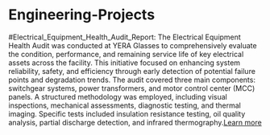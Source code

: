 # Engineering-Projects

#Electrical_Equipment_Health_Audit_Report: 
The Electrical Equipment Health Audit was conducted at YERA Glasses to comprehensively evaluate the condition,
performance, and remaining service life of key electrical assets across the facility. This initiative focused
on enhancing system reliability, safety, and efficiency through early detection of potential failure points
and degradation trends. The audit covered three main components: switchgear systems, power transformers, and motor
control center (MCC) panels. A structured methodology was employed, including visual inspections,
mechanical assessments, diagnostic testing, and thermal imaging. Specific tests included insulation
resistance testing, oil quality analysis, partial discharge detection, and infrared thermography.[Learn more](Electrical_Equipment_Health_Audit_Report.pdf)
